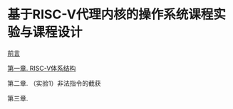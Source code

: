 # 基于RISC-V代理内核的操作系统课程实验与课程设计



[前言](preliminary.md)

[第一章. RISC-V体系结构](chapter1.md)	

第二章. （实验1）非法指令的截获

第三章. 



